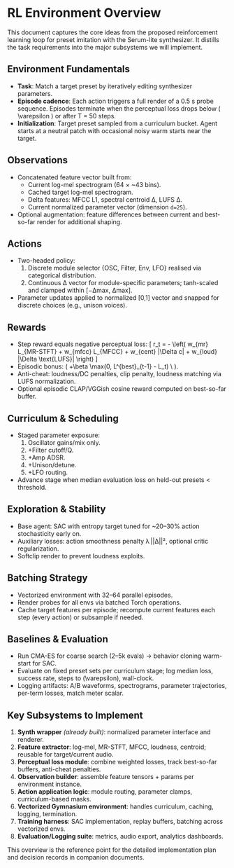 # RL Environment Overview

This document captures the core ideas from the proposed reinforcement learning loop for preset imitation with the Serum-lite synthesizer. It distills the task requirements into the major subsystems we will implement.

## Environment Fundamentals
- **Task**: Match a target preset by iteratively editing synthesizer parameters.
- **Episode cadence**: Each action triggers a full render of a 0.5 s probe sequence. Episodes terminate when the perceptual loss drops below \( \varepsilon \) or after T = 50 steps.
- **Initialization**: Target preset sampled from a curriculum bucket. Agent starts at a neutral patch with occasional noisy warm starts near the target.

## Observations
- Concatenated feature vector built from:
  - Current log-mel spectrogram (64 × ~43 bins).
  - Cached target log-mel spectrogram.
  - Delta features: MFCC L1, spectral centroid Δ, LUFS Δ.
  - Current normalized parameter vector (dimension `d=25`).
- Optional augmentation: feature differences between current and best-so-far render for additional shaping.

## Actions
- Two-headed policy:
  1. Discrete module selector {OSC, Filter, Env, LFO} realised via categorical distribution.
  2. Continuous Δ vector for module-specific parameters; tanh-scaled and clamped within [−Δmax, Δmax].
- Parameter updates applied to normalized [0,1] vector and snapped for discrete choices (e.g., unison voices).

## Rewards
- Step reward equals negative perceptual loss:
  \[
  r_t = - \left( w_{mr} L_{MR-STFT} + w_{mfcc} L_{MFCC} + w_{cent} |\Delta c| + w_{loud} |\Delta \text{LUFS}| \right)
  \]
- Episodic bonus: \( +\beta \max(0, L^{best}_{t-1} - L_t) \ ).
- Anti-cheat: loudness/DC penalties, clip penalty, loudness matching via LUFS normalization.
- Optional episodic CLAP/VGGish cosine reward computed on best-so-far buffer.

## Curriculum & Scheduling
- Staged parameter exposure:
  1. Oscillator gains/mix only.
  2. +Filter cutoff/Q.
  3. +Amp ADSR.
  4. +Unison/detune.
  5. +LFO routing.
- Advance stage when median evaluation loss on held-out presets < threshold.

## Exploration & Stability
- Base agent: SAC with entropy target tuned for ~20–30% action stochasticity early on.
- Auxiliary losses: action smoothness penalty λ ||Δ||², optional critic regularization.
- Softclip render to prevent loudness exploits.

## Batching Strategy
- Vectorized environment with 32–64 parallel episodes.
- Render probes for all envs via batched Torch operations.
- Cache target features per episode; recompute current features each step (every action) or subsample if needed.

## Baselines & Evaluation
- Run CMA-ES for coarse search (2–5k evals) → behavior cloning warm-start for SAC.
- Evaluate on fixed preset sets per curriculum stage; log median loss, success rate, steps to \(\varepsilon\), wall-clock.
- Logging artifacts: A/B waveforms, spectrograms, parameter trajectories, per-term losses, match meter scalar.

## Key Subsystems to Implement
1. **Synth wrapper** *(already built)*: normalized parameter interface and renderer.
2. **Feature extractor**: log-mel, MR-STFT, MFCC, loudness, centroid; reusable for target/current audio.
3. **Perceptual loss module**: combine weighted losses, track best-so-far buffers, anti-cheat penalties.
4. **Observation builder**: assemble feature tensors + params per environment instance.
5. **Action application logic**: module routing, parameter clamps, curriculum-based masks.
6. **Vectorized Gymnasium environment**: handles curriculum, caching, logging, termination.
7. **Training harness**: SAC implementation, replay buffers, batching across vectorized envs.
8. **Evaluation/Logging suite**: metrics, audio export, analytics dashboards.

This overview is the reference point for the detailed implementation plan and decision records in companion documents.
